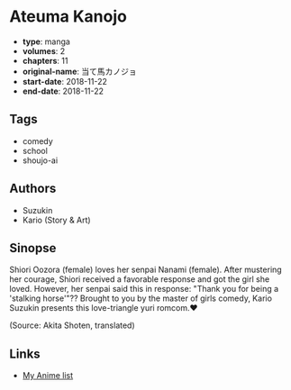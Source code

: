 # Ateuma Kanojo

-   **type**: manga
-   **volumes**: 2
-   **chapters**: 11
-   **original-name**: 当て馬カノジョ
-   **start-date**: 2018-11-22
-   **end-date**: 2018-11-22

## Tags

-   comedy
-   school
-   shoujo-ai

## Authors

-   Suzukin
-   Kario (Story & Art)

## Sinopse

Shiori Oozora (female) loves her senpai Nanami (female). After mustering her courage, Shiori received a favorable response and got the girl she loved. However, her senpai said this in response: "Thank you for being a 'stalking horse'"?? Brought to you by the master of girls comedy, Kario Suzukin presents this love-triangle yuri romcom.♥

(Source: Akita Shoten, translated)

## Links

-   [My Anime list](https://myanimelist.net/manga/138282/Ateuma_Kanojo)
